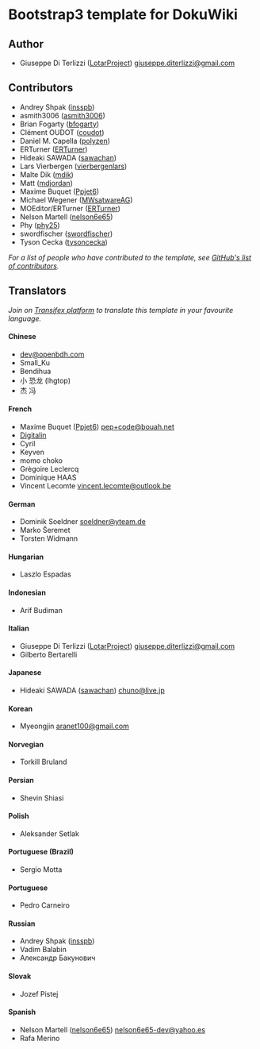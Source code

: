 # Bootstrap3 template for DokuWiki

## Author

  * Giuseppe Di Terlizzi ([LotarProject](https://github.com/LotarProject)) <giuseppe.diterlizzi@gmail.com>

## Contributors

  * Andrey Shpak ([insspb](https://github.com/insspb))
  * asmith3006 ([asmith3006](https://github.com/asmith3006))
  * Brian Fogarty ([bfogarty](https://github.com/bfogarty))
  * Clément OUDOT ([coudot](https://github.com/coudot))
  * Daniel M. Capella ([polyzen](https://github.com/polyzen))
  * ERTurner ([ERTurner](https://github.com/ERTurner))
  * Hideaki SAWADA ([sawachan](https://github.com/sawachan))
  * Lars Vierbergen ([vierbergenlars](https://github.com/vierbergenlars))
  * Malte Dik ([mdik](https://github.com/mdik))
  * Matt ([mdjordan](https://github.com/mdjordan))
  * Maxime Buquet ([Ppjet6](https://github.com/Ppjet6))
  * Michael Wegener ([MWsatwareAG](https://github.com/MWsatwareAG))
  * MOEditor/ERTurner ([ERTurner](https://github.com/ERTurner))
  * Nelson Martell ([nelson6e65](https://github.com/nelson6e65))
  * Phy ([phy25](https://github.com/phy25))
  * swordfischer ([swordfischer](https://github.com/swordfischer))
  * Tyson Cecka ([tysoncecka](https://github.com/tysoncecka))

*For a list of people who have contributed to the template, see [GitHub's list of contributors](https://github.com/LotarProject/dokuwiki-template-bootstrap3/contributors).*

## Translators

*Join on [Transifex platform](https://www.transifex.com/lotar-project/dokuwiki-template-bootstrap3/) to translate this template in your favourite language.*

#### Chinese
  * <dev@openbdh.com>
  * Small_Ku
  * Bendihua
  * 小 恐龙 (lhgtop)
  * 杰 冯

#### French
  * Maxime Buquet ([Ppjet6](https://github.com/Ppjet6)) <pep+code@bouah.net>
  * [Digitalin](https://github.com/Digitalin)
  * Cyril
  * Keyven
  * momo choko
  * Grègoire Leclercq
  * Dominique HAAS
  * Vincent Lecomte <vincent.lecomte@outlook.be>

#### German
  * Dominik Soeldner <soeldner@yteam.de>
  * Marko Šeremet
  * Torsten Widmann

#### Hungarian
  * Laszlo Espadas

#### Indonesian
  * Arif Budiman

#### Italian
  * Giuseppe Di Terlizzi ([LotarProject](https://github.com/LotarProject)) <giuseppe.diterlizzi@gmail.com>
  * Gilberto Bertarelli

#### Japanese
  * Hideaki SAWADA ([sawachan](https://github.com/sawachan)) <chuno@live.jp>

#### Korean
  * Myeongjin <aranet100@gmail.com>

#### Norvegian
  * Torkill Bruland

#### Persian
  * Shevin Shiasi

#### Polish
  * Aleksander Setlak

#### Portuguese (Brazil)
  * Sergio Motta

#### Portuguese
  * Pedro Carneiro

#### Russian
  * Andrey Shpak ([insspb](https://github.com/insspb))
  * Vadim Balabin
  * Александр Бакунович

#### Slovak
  * Jozef Pistej

#### Spanish
  * Nelson Martell ([nelson6e65](https://github.com/nelson6e65)) <nelson6e65-dev@yahoo.es>
  * Rafa Merino
